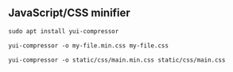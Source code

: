 ## JavaScript/CSS minifier
```txt
sudo apt install yui-compressor

yui-compressor -o my-file.min.css my-file.css

yui-compressor -o static/css/main.min.css static/css/main.css
```
